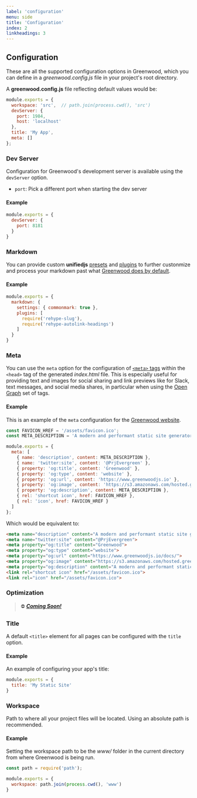 ```yaml
---
label: 'configuration'
menu: side
title: 'Configuration'
index: 2
linkheadings: 3
---
```


## Configuration
These are all the supported configuration options in Greenwood, which you can define in a _greenwood.config.js_ file in your project's root directory.

A **greenwood.config.js** file reflecting default values would be:
```js
module.exports = {
  workspace: 'src',  // path.join(process.cwd(), 'src')
  devServer: {
    port: 1984,
    host: 'localhost'
  },
  title: 'My App',
  meta: []
};
```

### Dev Server
Configuration for Greenwood's development server is available using the `devServer` option.
- `port`: Pick a different port when starting the dev server

#### Example
```js
module.exports = {
  devServer: {
    port: 8181
  }
}
```

### Markdown
You can provide custom **unifiedjs** [presets](https://github.com/unifiedjs/unified#preset) and [plugins](https://github.com/unifiedjs/unified#plugin) to further custonmize and process your markdown past what [Greenwood does by default](https://github.com/ProjectEvergreen/greenwood/blob/release/0.10.0/packages/cli/src/transforms/transform.md.js#L68). 

#### Example

```js
module.exports = {
  markdown: {
    settings: { commonmark: true },
    plugins: [
      require('rehype-slug'),
      require('rehype-autolink-headings')
    ]
  }
}
```

### Meta
You can use the `meta` option for the configuration of [`<meta>` tags](https://developer.mozilla.org/en-US/docs/Learn/HTML/Introduction_to_HTML/The_head_metadata_in_HTML) within the `<head>` tag of the generated _index.html_ file.  This is especially useful for providing text and images for social sharing and link previews like for Slack, text messages, and social media shares, in particular when using the [Open Graph](https://ogp.me/) set of tags.

#### Example
This is an example of the `meta` configuration for the [Greenwood website](https://github.com/ProjectEvergreen/greenwood/blob/master/greenwood.config.js).

```js
const FAVICON_HREF = '/assets/favicon.ico';
const META_DESCRIPTION = 'A modern and performant static site generator supporting Web Component based development';

module.exports = {
  meta: [
    { name: 'description', content: META_DESCRIPTION },
    { name: 'twitter:site', content: '@PrjEvergreen' },
    { property: 'og:title', content: 'Greenwood' },
    { property: 'og:type', content: 'website' },
    { property: 'og:url', content: 'https://www.greenwoodjs.io' },
    { property: 'og:image', content: 'https://s3.amazonaws.com/hosted.greenwoodjs.io/greenwood-logo.png' },
    { property: 'og:description', content: META_DESCRIPTION },
    { rel: 'shortcut icon', href: FAVICON_HREF },
    { rel: 'icon', href: FAVICON_HREF }
  ]
};
```

Which would be equivalent to:

```html
<meta name="description" content="A modern and performant static site generator supporting Web Component based development">
<meta name="twitter:site" content="@PrjEvergreen">
<meta property="og:title" content="Greenwood">
<meta property="og:type" content="website">
<meta property="og:url" content="https://www.greenwoodjs.io/docs/">
<meta property="og:image" content="https://s3.amazonaws.com/hosted.greenwoodjs.io/greenwood-logo.png">
<meta property="og:description" content="A modern and performant static site generator supporting Web Component based development">
<link rel="shortcut icon" href="/assets/favicon.ico">
<link rel="icon" href="/assets/favicon.ico">
```

### Optimization
> ⛔ [_**Coming Soon!**_](https://github.com/ProjectEvergreen/greenwood/issues/354)

<!-- Greenwood supports a couple different options for how it will generate a production build, depending on how much JavaScript you will need to serve your users.
- **strict** (expiremental, but recommended for basic sites): What you write will only be used to pre-render your application. No JavaScript is shipped at all and will typically yield the best results in regards to performance.
- **spa** (default): This will pre-render your site _and_ also ship a full "SPA" experience for your users.

> _You can learn more about optimizations in our [How It Works](/about/how-it-works) docs._

#### Example
```js
module.exports = {
  optimization: 'spa'
}
```
-->

### Title
A default `<title>` element for all pages can be configured with the `title` option.

#### Example
An example of configuring your app's title:
```js
module.exports = {
  title: 'My Static Site'
}
```

### Workspace
Path to where all your project files will be located.  Using an absolute path is recommended.

#### Example

Setting the workspace path to be the _www/_ folder in the current directory from where Greenwood is being run.

```js
const path = require('path');

module.exports = {
  workspace: path.join(process.cwd(), 'www')
}
```
